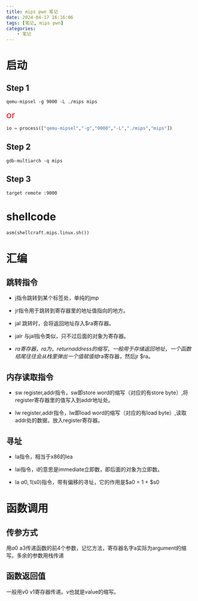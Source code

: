 ```yaml
---
title: mips pwn 笔记
date: 2024-04-17 16:16:06
tags: [笔记, mips pwn]
categories: 
    - 笔记
---
```


# 启动
## Step 1
``` shell
qemu-mipsel -g 9000 -L ./mips mips
```
<font size=5 color=red>or</font>
``` python
io = process(["qemu-mipsel","-g","9000","-L","./mips","mips"])
```
## Step 2
``` shell
gdb-multiarch -q mips
```
## Step 3
``` gdb
target remote :9000
```



# shellcode
``` python
asm(shellcraft.mips.linux.sh())
```

# 汇编
## 跳转指令

- j指令跳转到某个标签处，单纯的jmp

- jr指令用于跳转到寄存器里的地址值指向的地方。

- jal 跳转时，会将返回地址存入$ra寄存器。

- jalr 与jal指令类似，只不过后面的对象为寄存器。

- $ra寄存器，ra为，return address的缩写，一般用于存储返回地址，一个函数结尾往往会从栈里弹出一个值赋值给$ra寄存器，然后jr $ra。

## 内存读取指令

- sw register,addr指令，sw即store word的缩写（对应的有store byte）,将register寄存器里的值写入到addr地址处。

- lw register,addr指令，lw即load word的缩写（对应的有load byte）,读取addr处的数据，放入register寄存器。

## 寻址

- la指令，相当于x86的lea

- lai指令，i的意思是immediate立即数，即后面的对象为立即数。

- la $a0,1($s0)指令，带有偏移的寻址，它的作用是$a0 = 1 + $s0

# 函数调用

## 传参方式

用$a0~$a3传递函数的前4个参数，记忆方法，寄存器名字a实际为argument的缩写。多余的参数用栈传递


## 函数返回值

一般用$v0~$v1寄存器传递。v也就是value的缩写。
